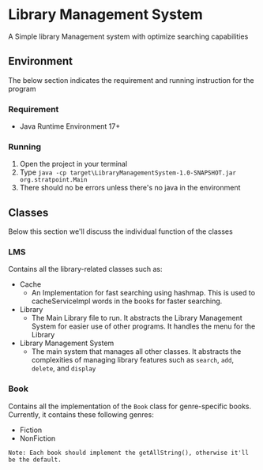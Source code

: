 # Library Management System

A Simple library Management system with optimize searching capabilities

## Environment

The below section indicates the requirement and running instruction for the program

### Requirement
* Java Runtime Environment 17+

### Running
1. Open the project in your terminal
2. Type `java -cp target\LibraryManagementSystem-1.0-SNAPSHOT.jar org.stratpoint.Main`
3. There should no be errors unless there's no java in the environment

## Classes

Below this section we'll discuss the individual function of the classes

### LMS

Contains all the library-related classes such as:
* Cache
  * An Implementation for fast searching using hashmap. This is used to cacheServiceImpl words in the books for faster searching.
* Library
  * The Main Library file to run. It abstracts the Library Management System for easier use of other programs. It handles the menu for the Library
* Library Management System
  * The main system that manages all other classes. It abstracts the complexities of managing library features such as `search`, `add`, `delete`, and `display`


### Book

Contains all the implementation of the `Book` class for genre-specific books. Currently, it contains these following genres:
* Fiction
* NonFiction

```info
Note: Each book should implement the getAllString(), otherwise it'll be the default.
```